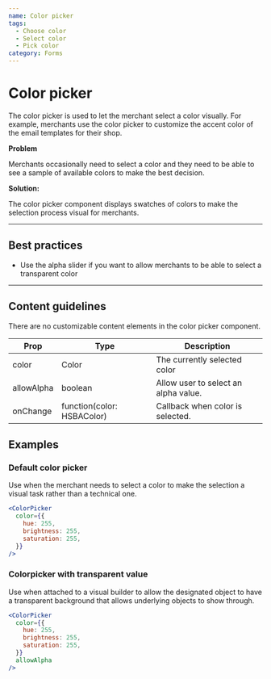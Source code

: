 ```yaml
---
name: Color picker
tags:
  - Choose color
  - Select color
  - Pick color
category: Forms
---
```


# Color picker
The color picker is used to let the merchant select a color visually. For
example, merchants use the color picker to customize the accent color of the
email templates for their shop.

**Problem**

Merchants occasionally need to select a color and they need to be able to see
a sample of available colors to make the best decision.

**Solution:**

The color picker component displays swatches of colors to make the selection
process visual for merchants.

---

## Best practices

* Use the alpha slider if you want to allow merchants to be able to select a
transparent color

---

## Content guidelines
There are no customizable content elements in the color picker component.

| Prop | Type | Description |
| ---- | ---- | ----------- |
| color | Color | The currently selected color |
| allowAlpha | boolean | Allow user to select an alpha value. |
| onChange | function(color: HSBAColor) | Callback when color is selected. |

## Examples

### Default color picker

Use when the merchant needs to select a color to make the selection a visual
task rather than a technical one.

```jsx
<ColorPicker
  color={{
    hue: 255,
    brightness: 255,
    saturation: 255,
  }}
/>
```

### Colorpicker with transparent value

Use when attached to a visual builder to allow the designated object to have a
transparent background that allows underlying objects to show through.

```jsx
<ColorPicker
  color={{
    hue: 255,
    brightness: 255,
    saturation: 255,
  }}
  allowAlpha
/>
```
